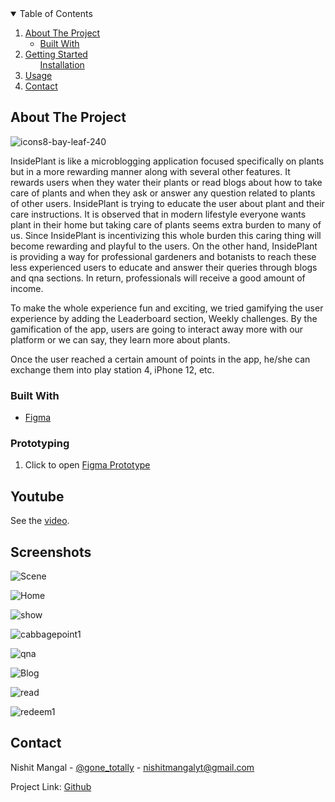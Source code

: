 <!--
*** Thanks for checking out the Best-README-Template. If you have a suggestion
*** that would make this better, please fork the repo and create a pull request
*** or simply open an issue with the tag "enhancement".
*** Thanks again! Now go create something AMAZING! :D
-->






<!-- TABLE OF CONTENTS -->
<details open="open">
  <summary>Table of Contents</summary>
  <ol>
    <li>
      <a href="#about-the-project">About The Project</a>
      <ul>
        <li><a href="#built-with">Built With</a></li>
      </ul>
    </li>
    <li>
      <a href="#getting-started">Getting Started</a>
      <ul
        <li><a href="#prototyping">Installation</a></li>
      </ul>
    </li>
    <li><a href="#usage">Usage</a></li>
    <li><a href="#contact">Contact</a></li>
    
  
</details>







<!-- ABOUT THE PROJECT -->
## About The Project

![icons8-bay-leaf-240](https://user-images.githubusercontent.com/67511234/116344954-cbf37e00-a804-11eb-9ea0-7af9119c499b.png)


InsidePlant is like a microblogging application focused specifically on plants but in a more rewarding manner along with several other features. It rewards users when they water their plants or read blogs about how to take care of plants and when they ask or answer any question related to plants of other users. InsidePlant is trying to educate the user about plant and their care instructions. It is observed that in modern lifestyle everyone wants plant in their home but taking care of plants seems extra burden to many of us. Since InsidePlant is incentivizing this whole burden this caring thing will become rewarding and playful to the users. On the other hand, InsidePlant is providing a way for professional gardeners and botanists to reach these less experienced users to educate and answer their queries through blogs and qna sections. In return, professionals will receive a good amount of income.

To make the whole experience fun and exciting, we tried gamifying the user experience by adding the Leaderboard section, Weekly challenges. By the gamification of the app, users are going to interact away more with our platform or we can say, they learn more about plants.

Once the user reached a certain amount of points in the app, he/she can exchange them into play station 4, iPhone 12, etc.


### Built With

* [Figma](https://figma.com)




<!-- GETTING STARTED -->



### Prototyping

1. Click to open [Figma Prototype](https://www.figma.com/proto/66vahwye89Uw6Slyl4y94r/Bravo-Plant-Test?page-id=5%3A233&node-id=5%3A234&viewport=1833%2C46%2C0.370876669883728&scaling=scale-down)



<!-- ROADMAP -->
## Youtube

See the [video](https://youtu.be/41G16cCqp-c).


<!-- Screenshots -->
## Screenshots

![Scene](https://user-images.githubusercontent.com/67511234/116344480-e8db8180-a803-11eb-9b72-17dd0f810f45.png)

![Home](https://user-images.githubusercontent.com/67511234/116344496-f0028f80-a803-11eb-9439-2e82f4961e06.png)

![show](https://user-images.githubusercontent.com/67511234/116344564-13c5d580-a804-11eb-80bd-b2613d4481a3.png)

![cabbagepoint1](https://user-images.githubusercontent.com/67511234/116344761-74eda900-a804-11eb-816a-3d96c42cf191.png)

![qna](https://user-images.githubusercontent.com/67511234/116344506-f42ead00-a803-11eb-87d1-77c5d76545b5.png)

![Blog](https://user-images.githubusercontent.com/67511234/116344446-deb98300-a803-11eb-8b3e-7611425350c4.png)

![read](https://user-images.githubusercontent.com/67511234/116344785-82a32e80-a804-11eb-8d22-63f3d3378623.png)

![redeem1](https://user-images.githubusercontent.com/67511234/116344885-aebeaf80-a804-11eb-8e7a-0c184f6c976d.png)






<!-- CONTACT -->
## Contact

Nishit Mangal - [@gone_totally](https://twitter.com/gone_totally) - nishitmangalyt@gmail.com

Project Link: [Github](https://github.com/axs7749/insideplant)







